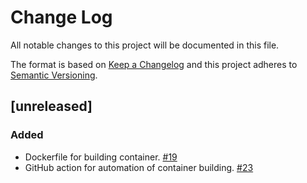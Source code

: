 # Change Log

All notable changes to this project will be documented in this file.

The format is based on [Keep a Changelog](http://keepachangelog.com/)
and this project adheres to [Semantic Versioning](http://semver.org/).

## [unreleased]

### Added
- Dockerfile for building container. [#19](https://github.com/IN-CORE/maestro-service/issues/19)
- GitHub action for automation of container building. [#23](https://github.com/IN-CORE/maestro-service/issues/23)
